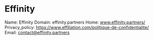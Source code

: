 
# Effinity

Name: Effinity
Domain: effinity.partners
Home:  www.effinity.partners/
Privacy_policy: https://www.effiliation.com/politique-de-confidentialite/
Email: contact@effinity.partners

